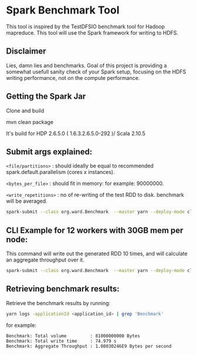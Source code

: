 # Spark Benchmark Tool

This tool is inspired by the TestDFSIO benchmark tool for Hadoop mapreduce. This tool will use the Spark framework for writing to HDFS. 

## Disclaimer

Lies, damn lies and benchmarks. Goal of this project is providing a somewhat usefull sanity check of your Spark setup, focusing on the HDFS writing performance, not on the compute performance. 

## Getting the Spark Jar
Clone and build 

mvn clean package

It's build for HDP 2.6.5.0 ( 1.6.3.2.6.5.0-292 )/ Scala 2.10.5

## Submit args explained:

`<file/partitions>` : should ideally be equal to recommended spark.default.parallelism (cores x instances).

`<bytes_per_file>` : should fit in memory: for example: 90000000.

`<write_repetitions>` : no of re-writing of the test RDD to disk. benchmark will be averaged.

```sh
spark-submit --class org.ward.Benchmark  --master yarn --deploy-mode cluster --num-executors X --executor-cores Y --executor-memory Z benchmark-1.0-SNAPSHOT.jar <files/partitions> <bytes_per_file> <write_repetitions>
```

## CLI Example for 12 workers with 30GB mem per node:

This command will write out the generated RDD 10 times, and will calculate an aggregate throughput over it.

```sh
spark-submit --class org.ward.Benchmark  --master yarn --deploy-mode cluster --num-executors 60 --executor-cores 3 --executor-memory 4G benchmark-1.0-SNAPSHOT.jar 180 90000000 10
```

## Retrieving benchmark results:

Retrieve the benchmark results by running:

```sh
yarn logs -applicationId <application_id> | grep 'Benchmark' 
```

for example:    

```
Benchmark: Total volume         : 81000000000 Bytes
Benchmark: Total write time     : 74.979 s
Benchmark: Aggregate Throughput : 1.08030246E9 Bytes per second
```
